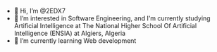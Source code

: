- 👋 Hi, I’m @2EDX7
- 👀 I’m interested in Software Engineering, and I'm currently studying Artificial Intelligence at The National Higher School Of Artificial Intelligence (ENSIA) at Algiers, Algeria 
- 🌱 I’m currently learning Web development
<!---
2EDX7/2EDX7 is a ✨ special ✨ repository because its `README.md` (this file) appears on your GitHub profile.
You can click the Preview link to take a look at your changes.
--->
